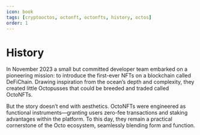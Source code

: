 ```yaml
---
icon: book
tags: [cryptooctos, octonft, octonfts, history, octos]
order: 1
---
```




# History

In November 2023 a small but committed developer team embarked on a pioneering mission: to introduce the first-ever NFTs on a blockchain called DeFiChain. Drawing inspiration from the ocean’s depth and complexity, they created little Octopusses that could be breeded and traded called OctoNFTs.

But the story doesn’t end with aesthetics. OctoNFTs were engineered as functional instruments—granting users zero-fee transactions and staking advantages within the platform. To this day, they remain a practical cornerstone of the Octo ecosystem, seamlessly blending form and function.